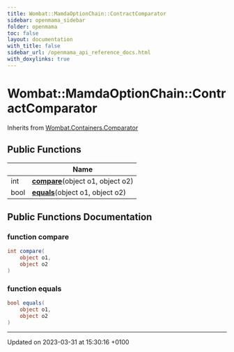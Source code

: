 ```yaml
---
title: Wombat::MamdaOptionChain::ContractComparator
sidebar: openmama_sidebar
folder: openmama
toc: false
layout: documentation
with_title: false
sidebar_url: /openmama_api_reference_docs.html
with_doxylinks: true
---
```


# Wombat::MamdaOptionChain::ContractComparator





Inherits from [Wombat.Containers.Comparator](interfaceWombat_1_1Containers_1_1Comparator.html)

## Public Functions

|                | Name           |
| -------------- | -------------- |
| int | **[compare](classWombat_1_1MamdaOptionChain_1_1ContractComparator.html#function-compare)**(object o1, object o2) |
| bool | **[equals](classWombat_1_1MamdaOptionChain_1_1ContractComparator.html#function-equals)**(object o1, object o2) |

## Public Functions Documentation

### function compare

```csharp
int compare(
    object o1,
    object o2
)
```


### function equals

```csharp
bool equals(
    object o1,
    object o2
)
```


-------------------------------

Updated on 2023-03-31 at 15:30:16 +0100
